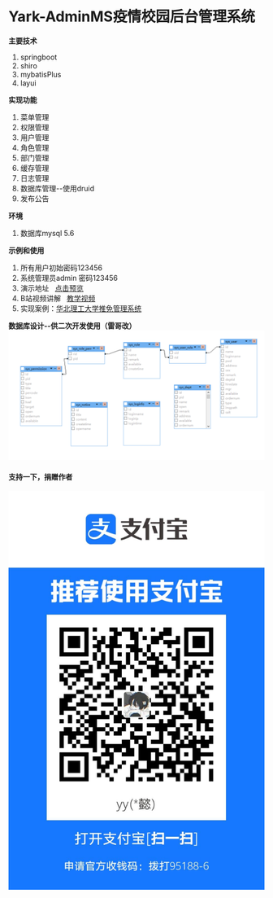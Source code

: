 # Yark-AdminMS疫情校园后台管理系统  
**主要技术**   


1. springboot  
2. shiro  
3. mybatisPlus  
4. layui  


**实现功能**  


1. 菜单管理  
2. 权限管理  
3. 用户管理   
4. 角色管理   
5. 部门管理    
6. 缓存管理  
7. 日志管理  
8. 数据库管理--使用druid  
9. 发布公告    

**环境**    

1. 数据库mysql 5.6    
   

**示例和使用**
1. 所有用户初始密码123456    
2. 系统管理员admin 密码123456  
3. 演示地址&nbsp;&nbsp;&nbsp;[点击预览](http://moyu.imoonfish.com:8887)   
4. B站视频讲解&nbsp;&nbsp;&nbsp;[教学视频](https://www.bilibili.com/video/BV1N741197sA/)
5. 实现案例：[华北理工大学推免管理系统](https://github.com/yorkmass/NCST-free-postgraduate-management-system.git)

**数据库设计--供二次开发使用（雷哥改）**  
![Image](mysql.png)  

#### 支持一下，捐赠作者

![Image](pay.jpg)
